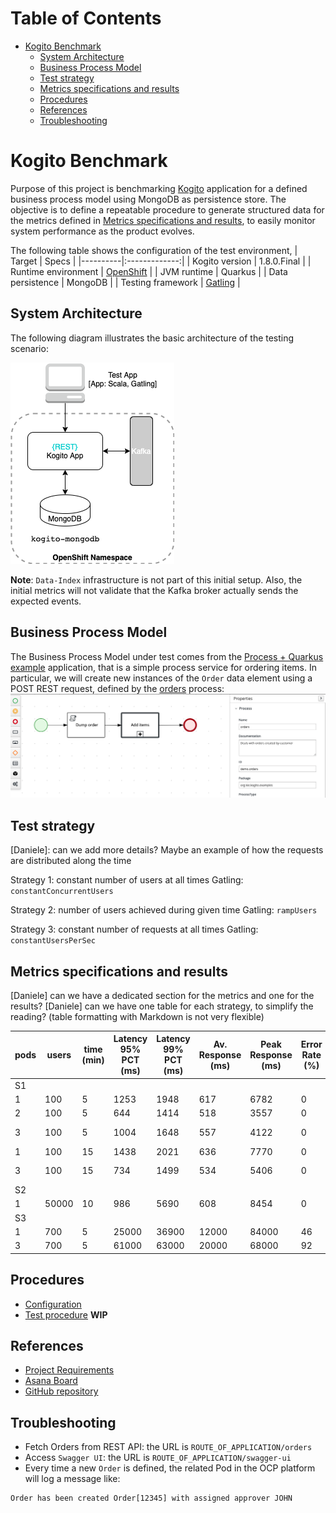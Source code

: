 # Table of Contents
* [Kogito Benchmark](#kogito-benchmark)
  * [System Architecture](#system-architecture)
  * [Business Process Model](#business-process-model)  
  * [Test strategy](#test-strategy)
  * [Metrics specifications and results](#metrics-specifications-and-results)
  * [Procedures](#procedures)
  * [References](#references)
  * [Troubleshooting](#troubleshooting)

# Kogito Benchmark

Purpose of this project is benchmarking [Kogito](https://kogito.kie.org/) application for a defined business process model 
using MongoDB as persistence store.
The objective is to define a repeatable procedure to generate structured data for the metrics defined in [Metrics specifications and results](#metrics-specifications-and-results),
to easily monitor system performance as the product evolves.  

The following table shows the configuration of the test environment, 
| Target   |      Specs      |
|----------|:-------------:|
| Kogito version |  1.8.0.Final |
| Runtime environment |  [OpenShift](https://console-openshift-console.apps.mw-ocp4.cloud.lab.eng.bos.redhat.com) |
| JVM runtime | Quarkus |
| Data persistence | MongoDB | 
| Testing framework | [Gatling](https://gatling.io/) |

## System Architecture
The following diagram illustrates the basic architecture of the testing scenario:

![Test Architecture](./BenchmarkArchitecture.png)

**Note**: `Data-Index` infrastructure is not part of this initial setup. Also, the initial metrics will not 
validate that the Kafka broker actually sends the expected events.

## Business Process Model
The Business Process Model under test comes from the [Process + Quarkus example](https://github.com/kiegroup/kogito-examples/tree/stable/process-quarkus-example)
application, that is a simple process service for ordering items.
In particular, we  will create new instances of the `Order` data element using a POST REST request, defined by the [orders](https://github.com/kiegroup/kogito-examples/blob/stable/process-quarkus-example/src/main/resources/org/kie/kogito/examples/orders.bpmn2)
process:
![Orders process](./OrdersProcess.png)

## Test strategy
[Daniele]: can we add more details? Maybe an example of how the requests are distributed along the time

Strategy 1: constant number of users at all times 
Gatling:  `constantConcurrentUsers`

Strategy 2: number of users achieved during given time
Gatling: `rampUsers`

Strategy 3: constant number of requests at all times
Gatling: `constantUsersPerSec`

## Metrics specifications and results
[Daniele] can we have a dedicated section for the metrics and one for the results?
[Daniele] can we have one table for each strategy, to simplify the reading? (table formatting with Markdown is not very flexible)

| pods | users | time (min) | Latency 95% PCT (ms) | Latency 99% PCT (ms) | Av. Response (ms) | Peak Response (ms) | Error Rate (%)  | Throughput (transactions / s - TPS) | Runtime memory (MiB / pod) | CPU Usage (m / pod) | Runtime startup (ms) |   
|----------|----|----|----|----|----|----|----|----|----|----|----|
| S1 | |
| 1 | 100 | 5 | 1253 | 1948 | 617 | 6782 | 0 | 160 | 1107 | 768 | |  
| 2 | 100 | 5 | 644 | 1414 | 518 | 3557 | 0 | 191 | 1287 (639,648) | 598 (275,323) | |  
| 3 | 100 | 5 | 1004 | 1648 | 557 | 4122 | 0 | 178 | 1385 (501,512,372) | 928 (268,258,402) | |
| 1 | 100 | 15 | 1438 | 2021 | 636 | 7770 | 0 | 156 | 3096 | 423 | |  
| 3 | 100 | 15 | 734 | 1499 | 534 | 5406 | 0 | 186 | 3668 (1416,1038,1432) | 973 (271,437,265) | |
| S2 | |
| 1 | 50000 | 10 | 986 | 5690 | 608 | 8454 | 0 | 83 | 1216 | 586 | |  
| S3 | |
| 1 | 700 | 5 | 25000 | 36900 | 12000 | 84000 | 46 | 648 | - | - | |  
| 3 | 700 | 5 | 61000 | 63000 | 20000 | 68000 | 92 | 600 | - | - | |  

## Procedures
* [Configuration](./deploy/README.md)
* [Test procedure](./test/README.md) **WIP**

## References
* [Project Requirements](https://docs.google.com/document/d/1AtAfTiFSB2VcI84zg-ocPTnYy_1HCK556FiWt_iPkiM/edit?usp=sharing)
* [Asana Board](https://app.asana.com/0/1200541157872337/board)
* [GitHub repository](https://github.com/RHEcosystemAppEng/kogito-benchmark)

## Troubleshooting
* Fetch Orders from REST API: the URL is `ROUTE_OF_APPLICATION/orders`
* Access `Swagger UI`: the URL is `ROUTE_OF_APPLICATION/swagger-ui`
* Every time a new `Order` is defined, the related Pod in the OCP platform will log a message like:
```text
Order has been created Order[12345] with assigned approver JOHN
```

